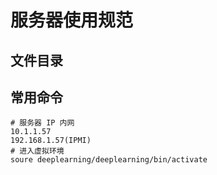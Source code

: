 # 服务器使用规范

## 文件目录

## 常用命令

```
# 服务器 IP 内网
10.1.1.57
192.168.1.57(IPMI)
# 进入虚拟环境
soure deeplearning/deeplearning/bin/activate
```


